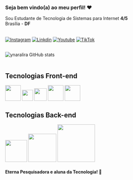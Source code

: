 
### Seja bem vindo(a) ao meu perfil! ❤️
Sou Estudante de Tecnologia de Sistemas para Internet <strong>4/5</strong><br>
Brasília - <strong>DF</strong> <br><br>
<br>
[![Instagram](https://img.shields.io/badge/Instagram-E4405F?style=for-the-badge&logo=instagram&logoColor=white)](https://www.instagram.com/accounts/onetap/?next=%2F)
[![Linkdin](https://img.shields.io/badge/LinkedIn-0077B5?style=for-the-badge&logo=linkedin&logoColor=white)](https://www.linkedin.com/in/ynara-lira-ventura-797a341b7/)
[![Youtube](https://img.shields.io/badge/YouTube-FF0000?style=for-the-badge&logo=youtube&logoColor=white)](https://www.youtube.com/channel/UCfTPnFdC2xBQegg7aBZuDGw)
[![TikTok](https://img.shields.io/badge/TikTok-000000?style=for-the-badge&logo=tiktok&logoColor=white)](https://www.tiktok.com/@ynara_dev)
<br><br>

![ynaralira GitHub stats](https://github-readme-stats.vercel.app/api?username=ynaralira&show_icons=true&theme=radical)
<br><br>
## Tecnologias Front-end
<img src="https://upload.wikimedia.org/wikipedia/commons/thumb/6/61/HTML5_logo_and_wordmark.svg/800px-HTML5_logo_and_wordmark.svg.png" width="50pm"></img>
<img src="https://wikiimg.tojsiabtv.com/wikipedia/commons/thumb/d/d5/CSS3_logo_and_wordmark.svg/1200px-CSS3_logo_and_wordmark.svg.png" width="35pm"></img>
<img src="https://upload.wikimedia.org/wikipedia/commons/thumb/9/99/Unofficial_JavaScript_logo_2.svg/640px-Unofficial_JavaScript_logo_2.svg.png" width="40pm"></img>
<img src="https://upload.wikimedia.org/wikipedia/commons/thumb/a/a7/React-icon.svg/1200px-React-icon.svg.png" width="50pm"></img>
<img src="https://getbootstrap.com.br/docs/4.1/assets/img/bootstrap-stack.png" width="50pm"></img>
## Tecnologias Back-end
<img src="https://brasilcloud.com.br/wp-content/uploads/2015/06/php-logo.png" width="70pm"></img>
<img src="https://1000logos.net/wp-content/uploads/2020/09/Java-Logo.png" width="90pm"></img>
<img src="https://o.remove.bg/downloads/82cd7f3b-c537-4959-9e62-64821bc2d551/image-removebg-preview.png" width="120pm"></img>
<br>
#### Eterna Pesquisadora e aluna da Tecnologia! 💖




